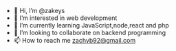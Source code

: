 - 👋 Hi, I’m @zakeys
- 👀 I’m interested in web development
- 🌱 I’m currently learning JavaScript,node,react and php
- 💞️ I’m looking to collaborate on backend programming
- 📫 How to reach me zachyb92@gmail.com

<!---
zakeys/zakeys is a ✨ special ✨ repository because its `README.md` (this file) appears on your GitHub profile.
You can click the Preview link to take a look at your changes.
--->
